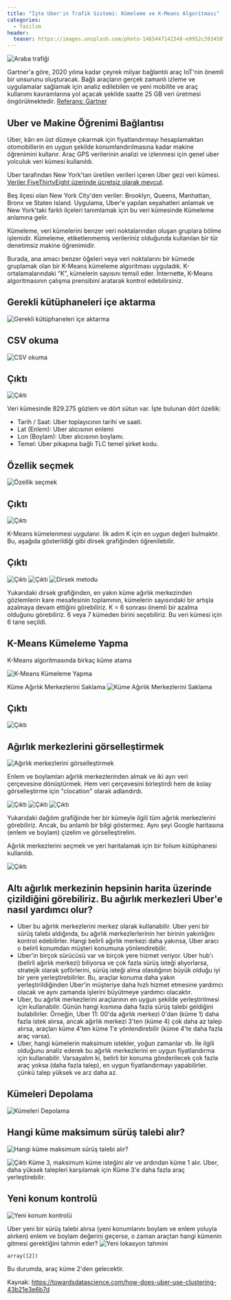 ```yaml
---
title: "İşte Uber'in Trafik Sistemi: Kümeleme ve K-Means Algoritması"
categories:
  - Yazılım
header:
  teaser: https://images.unsplash.com/photo-1465447142348-e9952c393450?ixlib=rb-1.2.1&ixid=eyJhcHBfaWQiOjEyMDd9&auto=format&fit=crop&w=1268&q=80
---
```

![Araba trafiği](https://images.unsplash.com/photo-1465447142348-e9952c393450?ixlib=rb-1.2.1&ixid=eyJhcHBfaWQiOjEyMDd9&auto=format&fit=crop&w=1268&q=80)

Gartner'a göre, 2020 yılına kadar çeyrek milyar bağlantılı araç IoT'nin önemli bir unsurunu oluşturacak. Bağlı araçların gerçek zamanlı izleme ve uygulamalar sağlamak için analiz edilebilen ve yeni mobilite ve araç kullanımı kavramlarına yol açacak şekilde saatte 25 GB veri üretmesi öngörülmektedir. [Referans: Gartner](https://www.gartner.com/en/newsroom/press-releases/2015-01-26-gartner-says-by-2020-a-quarter-billion-connected-vehicles-will-enable-new-in-vehicle-services-and-automated-driving-capabilities)

Uber ve Makine Öğrenimi Bağlantısı
-
Uber, kârı en üst düzeye çıkarmak için fiyatlandırmayı hesaplamaktan otomobillerin en uygun şekilde konumlandırılmasına kadar makine öğrenimini kullanır. Araç GPS verilerinin analizi ve izlenmesi için genel uber yolculuk veri kümesi kullanıldı.

Uber tarafından New York'tan üretilen verileri içeren Uber gezi veri kümesi. [Veriler FiveThirtyEight üzerinde ücretsiz olarak mevcut](https://data.fivethirtyeight.com/).

Beş ilçesi olan New York City'den veriler: Brooklyn, Queens, Manhattan, Bronx ve Staten Island. Uygulama, Uber'e yapılan seyahatleri anlamak ve New York'taki farklı ilçeleri tanımlamak için bu veri kümesinde Kümeleme anlamına gelir.

Kümeleme, veri kümelerini benzer veri noktalarından oluşan gruplara bölme işlemidir. Kümeleme, etiketlenmemiş verileriniz olduğunda kullanılan bir tür denetimsiz makine öğrenimidir.

Burada, ana amacı benzer öğeleri veya veri noktalarını bir kümede gruplamak olan bir K-Means kümeleme algoritması uyguladık. K-ortalamalarındaki “K”, kümelerin sayısını temsil eder. İnternette, K-Means algoritmasının çalışma prensibini aratarak kontrol edebilirsiniz.

Gerekli kütüphaneleri içe aktarma
-
![Gerekli kütüphaneleri içe aktarma](https://miro.medium.com/max/876/1*3GJQEyicBzzfyv1spz-FcA.png)

CSV okuma
-
![CSV okuma](https://miro.medium.com/max/886/1*CnmbWbNhId3T77yRligvpQ.png)

Çıktı
-
![Çıktı](https://miro.medium.com/max/748/1*6HUeSw3qEfx-8cNA5t2Yag.png)

Veri kümesinde 829.275 gözlem ve dört sütun var. İşte bulunan dört özellik:

- Tarih / Saat: Uber toplayıcının tarihi ve saati.
- Lat (Enlem): Uber alıcısının enlemi
- Lon (Boylam): Uber alıcısının boylamı.
- Temel: Uber pikapına bağlı TLC temel şirket kodu.

Özellik seçmek
-
![Özellik seçmek](https://miro.medium.com/max/877/1*18Yu_OkgkwSILaortDbnzw.png)

Çıktı
-
![Çıktı](https://miro.medium.com/max/344/1*CTrA9nS5s-6PKGBfjG539w.png)

K-Means kümelenmesi uygulanır. İlk adım K için en uygun değeri bulmaktır. Bu, aşağıda gösterildiği gibi dirsek grafiğinden öğrenilebilir.

Çıktı
-
![Çıktı](https://miro.medium.com/max/742/1*Gwkt403ultMXY-sei6OwZA.png)
![Çıktı](https://miro.medium.com/max/880/1*Cc0F40hLApbO4RH8bVGHZg.png)
![Dirsek metodu](https://miro.medium.com/max/1079/1*qTUzSX4EGvjx-cvQE2JRBQ.png)

Yukarıdaki dirsek grafiğinden, en yakın küme ağırlık merkezinden gözlemlerin kare mesafesinin toplamının, kümelerin sayısındaki bir artışla azalmaya devam ettiğini görebiliriz. K = 6 sonrası önemli bir azalma olduğunu görebiliriz. 6 veya 7 kümeden birini seçebiliriz. Bu veri kümesi için 6 tane seçildi.

K-Means Kümeleme Yapma
-
K-Means algoritmasında birkaç küme atama

![K-Means Kümeleme Yapma](https://miro.medium.com/max/878/1*p6zYdAayZkJLyXNur35fNA.png)

Küme Ağırlık Merkezlerini Saklama
![Küme Ağırlık Merkezlerini Saklama](https://miro.medium.com/max/881/1*bF8a8E9Y1Q53y87N_JilUg.png)

Çıktı
-
![Çıktı](https://miro.medium.com/max/415/1*fAIzKHPyi15jPIwtOPUr0Q.png)

Ağırlık merkezlerini görselleştirmek
-
![Ağırlık merkezlerini görselleştirmek](https://miro.medium.com/max/881/1*NOn8tWoOr02pyz-jDptYtQ.png)

Enlem ve boylamları ağırlık merkezlerinden almak ve iki ayrı veri çerçevesine dönüştürmek. Hem veri çerçevesini birleştirdi hem de kolay görselleştirme için "clocation" olarak adlandırdı.

![Çıktı](https://miro.medium.com/max/243/1*9CwLx3QP2W3_J0z7n5doOw.png)
![Çıktı](https://miro.medium.com/max/879/1*1Po7fl9S3UZCjeBEI3KN1w.png)
![Çıktı](https://miro.medium.com/max/993/1*CdDctqcTFeBvMR3vFaPWNw.png)

Yukarıdaki dağılım grafiğinde her bir kümeyle ilgili tüm ağırlık merkezlerini görebiliriz. Ancak, bu anlamlı bir bilgi göstermez. Aynı şeyi Google haritasına (enlem ve boylam) çizelim ve görselleştirelim.

Ağırlık merkezlerini seçmek ve yeri haritalamak için bir folium kütüphanesi kullanıldı.

<script src="https://gist.github.com/sdhilip200/012d4bfed59841ae38b2bedf06b8daf2.js"></script>

![Çıktı](https://miro.medium.com/max/993/1*wXEL9mnZIgKEf2Gfq1EPqA.png)

Altı ağırlık merkezinin hepsinin harita üzerinde çizildiğini görebiliriz. Bu ağırlık merkezleri Uber'e nasıl yardımcı olur?
-
- Uber bu ağırlık merkezlerini merkez olarak kullanabilir. Uber yeni bir sürüş talebi aldığında, bu ağırlık merkezlerlerinin her birinin yakınlığını kontrol edebilirler. Hangi belirli ağırlık merkezi daha yakınsa, Uber aracı o belirli konumdan müşteri konumuna yönlendirebilir.
- Uber'in birçok sürücüsü var ve birçok yere hizmet veriyor. Uber hub'ı (belirli ağırlık merkezi) biliyorsa ve çok fazla sürüş isteği alıyorlarsa, stratejik olarak şoförlerini, sürüş isteği alma olasılığının büyük olduğu iyi bir yere yerleştirebilirler. Bu, araçlar konuma daha yakın yerleştirildiğinden Uber'in müşteriye daha hızlı hizmet etmesine yardımcı olacak ve aynı zamanda işlerini büyütmeye yardımcı olacaktır.
- Uber, bu ağırlık merkezlerini araçlarının en uygun şekilde yerleştirilmesi için kullanabilir. Günün hangi kısmına daha fazla sürüş talebi geldiğini bulabilirler. Örneğin, Uber 11: 00'da ağırlık merkezi 0'dan (küme 1) daha fazla istek alırsa, ancak ağırlık merkezi 3'ten (küme 4) çok daha az talep alırsa, araçları küme 4'ten küme 1'e yönlendirebilir (küme 4'te daha fazla araç varsa).
- Uber, hangi kümelerin maksimum istekler, yoğun zamanlar vb. İle ilgili olduğunu analiz ederek bu ağırlık merkezlerini en uygun fiyatlandırma için kullanabilir. Varsayalım ki, belirli bir konuma gönderilecek çok fazla araç yoksa (daha fazla talep), en uygun fiyatlandırmayı yapabilirler. çünkü talep yüksek ve arz daha az.

Kümeleri Depolama
-
![Kümeleri Depolama](https://miro.medium.com/max/882/1*u2v1P_6fC3UV6YVDEjBOog.png)

Hangi küme maksimum sürüş talebi alır?
-
![Hangi küme maksimum sürüş talebi alır?](https://miro.medium.com/max/878/1*pyFAd4mJMkcCKcGtXFWobQ.png)

![Çıktı](https://miro.medium.com/max/1223/1*fCIwD0FtxlFg6_3N-0xxew.png)
Küme 3, maksimum küme isteğini alır ve ardından küme 1 alır. Uber, daha yüksek talepleri karşılamak için Küme 3'e daha fazla araç yerleştirebilir.

Yeni konum kontrolü
-
![Yeni konum kontrolü](https://miro.medium.com/max/720/0*PUfafKs2Ho1q9EnA)

Uber yeni bir sürüş talebi alırsa (yeni konumlarını boylam ve enlem yoluyla alırken) enlem ve boylam değerini geçerse, o zaman araçtan hangi kümenin gitmesi gerektiğini tahmin eder?
![Yeni lokasyon tahmini](https://miro.medium.com/max/879/1*gUy-BCTBLHHQJ2yZEh7M4Q.png)

```
array([2])
```

Bu durumda, araç küme 2'den gelecektir.

Kaynak: https://towardsdatascience.com/how-does-uber-use-clustering-43b21e3e6b7d
